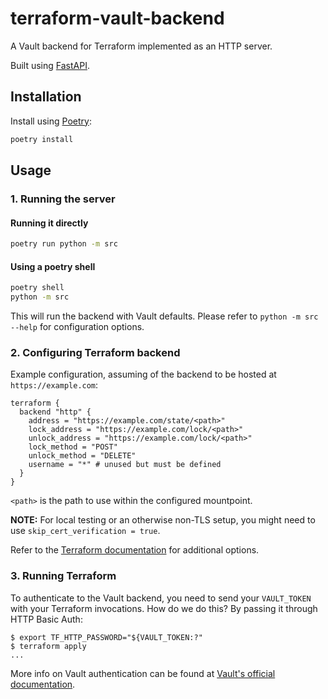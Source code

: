 # terraform-vault-backend

A Vault backend for Terraform implemented as an HTTP server.

Built using [FastAPI](https://fastapi.tiangolo.com/).

## Installation

Install using [Poetry](https://python-poetry.org/):
```sh
poetry install
```

## Usage

### 1. Running the server

#### Running it directly
  ```sh
  poetry run python -m src
  ```
#### Using a poetry shell
  ```sh
  poetry shell
  python -m src
  ```
This will run the backend with Vault defaults.
Please refer to `python -m src --help` for configuration options.

### 2. Configuring Terraform backend

Example configuration, assuming of the backend to be 
hosted at `https://example.com`:

```hcl
terraform {
  backend "http" {
    address = "https://example.com/state/<path>" 
    lock_address = "https://example.com/lock/<path>"
    unlock_address = "https://example.com/lock/<path>"
    lock_method = "POST"
    unlock_method = "DELETE"
    username = "*" # unused but must be defined
  }
}
```

`<path>` is the path to use within the configured mountpoint.

**NOTE:**
For local testing or an otherwise non-TLS setup, you might need to use `skip_cert_verification = true`. 

Refer to the [Terraform documentation](https://developer.hashicorp.com/terraform/language/settings/backends/http)
for additional options. 

### 3. Running Terraform

To authenticate to the Vault backend, you need to send your `VAULT_TOKEN` with your
Terraform invocations. How do we do this? By passing it through HTTP Basic Auth:

```shell
$ export TF_HTTP_PASSWORD="${VAULT_TOKEN:?"
$ terraform apply
...
```

More info on Vault authentication can be found at [Vault's official documentation](https://developer.hashicorp.com/vault/tutorials/getting-started/getting-started-authentication).

